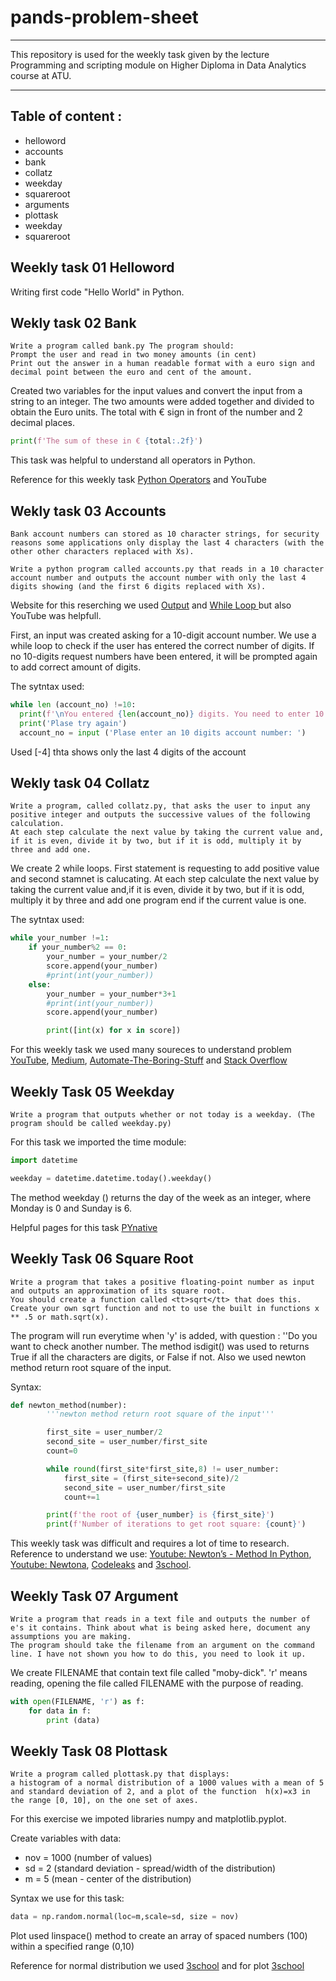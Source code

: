 # pands-problem-sheet

___
This repository is used for the weekly task given by the lecture Programming and scripting module on Higher Diploma in Data Analytics course at ATU.
___

## Table of content  :
 
* helloword
* accounts 
* bank
* collatz
* weekday 
* squareroot 
* arguments 
* plottask 
* weekday 
* squareroot 


## Weekly task 01 Helloword

Writing first code "Hello World" in Python.



## Wekly task 02 Bank

``` 
Write a program called bank.py The program should:
Prompt the user and read in two money amounts (in cent)
Print out the answer in a human readable format with a euro sign and decimal point between the euro and cent of the amount. 
```
Created two variables for the input values and convert the input from a string to an integer. The two amounts were added together and divided to obtain the Euro units.
The total with € sign in front of the number and 2 decimal places.
```python
print(f'The sum of these in € {total:.2f}')
```

 This task was helpful to understand all operators in Python. 

Reference for this weekly task  [Python Operators](https://www.w3schools.com/python/python_operators.asp) and YouTube





## Wekly task 03 Accounts

```
Bank account numbers can stored as 10 character strings, for security reasons some applications only display the last 4 characters (with the other other characters replaced with Xs).

Write a python program called accounts.py that reads in a 10 character account number and outputs the account number with only the last 4 digits showing (and the first 6 digits replaced with Xs).
```

 Website for this reserching we used [Output](https://realpython.com/python-input-output/) and  [While Loop ](https://www.w3schools.com/python/python_while_loops.asp) but also YouTube was helpfull. 

First, an input was created asking for a 10-digit account number. We use a while loop to check if the user has entered the correct number of digits.
 If no 10-digits request numbers have been entered, it will be prompted again to add correct amount of digits.

The sytntax used: 
  ```python
  while len (account_no) !=10:
    print(f'\nYou entered {len(account_no)} digits. You need to enter 10 digits') 
    print('Plase try again')
    account_no = input ('Plase enter an 10 digits account number: ')
  ```
 Used [-4] thta shows only the last 4 digits of the account

## Wekly task 04 Collatz

```
Write a program, called collatz.py, that asks the user to input any positive integer and outputs the successive values of the following calculation.
At each step calculate the next value by taking the current value and, if it is even, divide it by two, but if it is odd, multiply it by three and add one.
```
We create 2 while loops. First statement is requesting to add positive value and second stamnet is calucating. 
At each step calculate the next value by taking the current value and,if it is even, divide it by two, but if it is odd, multiply it by three and add one program end if the current value is one.

The sytntax used: 
```python
while your_number !=1:
    if your_number%2 == 0:
        your_number = your_number/2
        score.append(your_number)
        #print(int(your_number))
    else:
        your_number = your_number*3+1
        #print(int(your_number))
        score.append(your_number)

        print([int(x) for x in score])
```

For this weekly task we used many soureces to understand problem [YouTube](https://www.youtube.com/watch?v=VuMqOd73ek8), [Medium](https://medium.com/the-art-of-python/the-collatz-sequence-in-python-eb7e1f1b4f9e), [Automate-The-Boring-Stuff](https://github.com/thomaskellough/Automate-The-Boring-Stuff/blob/master/Practice-Projects/Ch%2003%20-%20Collatz%20Sequence.py) and [Stack Overflow](https://stackoverflow.com/questions/61789065/automate-the-boring-stuff-with-python-collatz-sequence)

## Weekly Task 05 Weekday

```
Write a program that outputs whether or not today is a weekday. (The program should be called weekday.py)

```
 For this task we imported the time module:

```python 
import datetime

weekday = datetime.datetime.today().weekday()
```
The method weekday () returns the day of the week as an integer, where Monday is 0 and Sunday is 6.

Helpful pages for this task [PYnative](https://pynative.com/python-get-the-day-of-week/)




## Weekly Task 06 Square Root 

```
Write a program that takes a positive floating-point number as input and outputs an approximation of its square root.
You should create a function called <tt>sqrt</tt> that does this.
Create your own sqrt function and not to use the built in functions x ** .5 or math.sqrt(x).
```
The program will run everytime when 'y' is added, with question : ''Do you want to check another number. 
The method isdigit() was used to returns True if all the characters are digits, or False if not. Also we used newton method return root square of the input.

Syntax: 
```python
def newton_method(number):
        '''newton method return root square of the input'''

        first_site = user_number/2
        second_site = user_number/first_site
        count=0

        while round(first_site*first_site,8) != user_number:
            first_site = (first_site+second_site)/2
            second_site = user_number/first_site
            count+=1

        print(f'the root of {user_number} is {first_site}')
        print(f'Number of iterations to get root square: {count}')

```
This weekly task was difficult and requires a lot of time to research.
Reference to understand we use: [Youtube: Newton’s - Method In Python](https://www.youtube.com/watch?v=99ABkygm2Xg),  [Youtube: Newtona](https://www.youtube.com/watch?v=C_FFlau09_8), [Codeleaks](https://www.codeleaks.io/python-square-root-function/) and [3school](https://www.w3schools.com/python/ref_string_isdigit.asp#:~:text=The%20isdigit()%20method%20returns,considered%20to%20be%20a%20digit.).

## Weekly Task 07 Argument 
```
Write a program that reads in a text file and outputs the number of e's it contains. Think about what is being asked here, document any assumptions you are making.
The program should take the filename from an argument on the command line. I have not shown you how to do this, you need to look it up.
```

We create FILENAME that contain text file called "moby-dick".
'r' means reading, opening the file called FILENAME with the purpose of reading. 
```python
with open(FILENAME, 'r') as f:
    for data in f:
        print (data)
```

## Weekly Task 08 Plottask 

```
Write a program called plottask.py that displays:
a histogram of a normal distribution of a 1000 values with a mean of 5 and standard deviation of 2, and a plot of the function  h(x)=x3 in the range [0, 10], on the one set of axes.
```
For this exercise we impoted libraries numpy and matplotlib.pyplot. 
          

Create variables with data:

* nov = 1000 (number of values)
* sd = 2 (standard deviation - spread/width of the distribution)
* m = 5  (mean - center of the distribution)

Syntax we use for this task: 

```python 
data = np.random.normal(loc=m,scale=sd, size = nov)
```
Plot used linspace() method to create an array of spaced numbers (100)
within a specified range (0,10)

Reference for normal distribution we used [3school](https://www.w3schools.com/python/numpy/numpy_random_normal.aspand) and for plot [3school](https://www.w3schools.com/python/matplotlib_plotting.asp)
